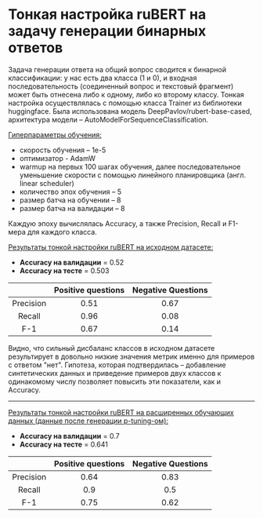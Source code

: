 # Тонкая настройка ruBERT на задачу генерации бинарных ответов

Задача генерации ответа на общий вопрос сводится к бинарной классификации: у нас есть два класса (1 и 0), и входная последовательность (соединенный вопрос и текстовый фрагмент) может быть отнесена либо к одному, либо ко второму классу. Тонкая настройка осуществлялась с помощью класса Trainer из библиотеки huggingface. Была использована модель DeepPavlov/rubert-base-cased, архитектура модели – AutoModelForSequenceClassification. 

<ins>Гиперпараметры обучения:</ins>
* скорость обучения – 1e-5
* оптимизатор - AdamW
* warmup на первых 100 шагах обучения, далее последовательное уменьшение скорости с помощью линейного планировщика (англ. linear scheduler)
* количество эпох обучения – 5
* размер батча на обучении – 8
* размер батча на валидации – 8

Каждую эпоху вычислялась Accuracy, а также Precision, Recall и F1-мера для каждого класса. 

<ins>Результаты тонкой настройки ruBERT на исходном датасете:</ins>
* **Accuracy на валидации** = 0.52
* **Accuracy на тесте** = 0.503

|   | **Positive questions**  | **Negative Questions** |
|:-------------:|:-------------:|:-------------:
|Precision| 0.51  | 0.67  |
|Recall| 0.96  | 0.08 |
|F-1|0.67  | 0.14  |

Видно, что сильный дисбаланс классов в исходном датасете результирует в довольно низкие значения метрик именно для примеров с ответом "нет". Гипотеза, которая подтвердилась – добавление синтетических данных и приведение примеров двух классов к одинакомому числу позволяет повысить эти показатели, как и Accuracy. 

---

<ins>Результаты тонкой настройки ruBERT на расширенных обучающих данных (данные после генерации p-tuning-ом):</ins>

* **Accuracy на валидации** = 0.7
* **Accuracy на тесте** = 0.641

|   | **Positive questions**  | **Negative Questions** |
|:-------------:|:-------------:|:-------------:
|Precision| 0.64  | 0.83  |
|Recall| 0.9  | 0.5 |
|F-1|0.75  | 0.62  |
